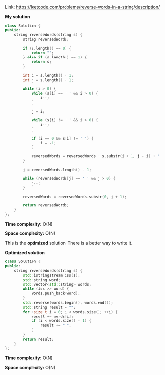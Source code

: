 Link: https://leetcode.com/problems/reverse-words-in-a-string/description/

**My solution**

```cpp
class Solution {
public:
    string reverseWords(string s) {
        string reversedWords;

        if (s.length() == 0) {
            return "";
        } else if (s.length() == 1) {
            return s;
        }

        int i = s.length() - 1;
        int j = s.length() - 1;

        while (i > 0) {
            while (s[i] == ' ' && i > 0) {
                i--;
            }

            j = i;

            while (s[i] != ' ' && i > 0) {
                i--;
            }

            if (i == 0 && s[i] != ' ') {
                i = -1;
            }

            reversedWords = reversedWords + s.substr(i + 1, j - i) + " ";
        }

        j = reversedWords.length() - 1;

        while (reversedWords[j] == ' ' && j > 0) {
            j--;
        }

        reversedWords = reversedWords.substr(0, j + 1);

        return reversedWords;
    }
};
```

**Time complexity:** O(N)

**Space complexity:** O(N)

This is the **optimized** solution. There is a better way to write it.

**Optimized solution**

```cpp
class Solution {
public:
    string reverseWords(string s) {
        std::istringstream iss(s);
        std::string word;
        std::vector<std::string> words;
        while (iss >> word) {
            words.push_back(word);
        }
        std::reverse(words.begin(), words.end());
        std::string result = "";
        for (size_t i = 0; i < words.size(); ++i) {
            result += words[i];
            if (i < words.size() - 1) {
                result += " ";
            }
        }
        return result;
    }
};
```

**Time complexity:** O(N)

**Space complexity:** O(N)